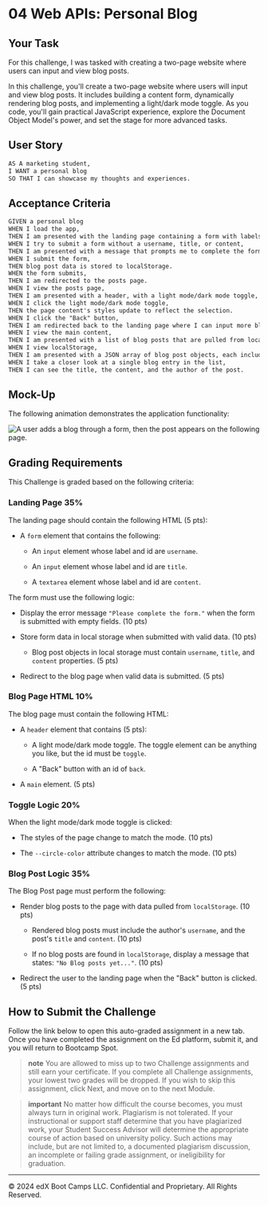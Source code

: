 # 04 Web APIs: Personal Blog

## Your Task

For this challenge, I was tasked with creating a two-page website where users can input and view blog posts.

In this challenge, you'll create a two-page website where users will input and view blog posts. It includes building a content form, dynamically rendering blog posts, and implementing a light/dark mode toggle. As you code, you'll gain practical JavaScript experience, explore the Document Object Model's power, and set the stage for more advanced tasks.

## User Story

```md
AS A marketing student,
I WANT a personal blog
SO THAT I can showcase my thoughts and experiences.
```

## Acceptance Criteria

```md
GIVEN a personal blog
WHEN I load the app,
THEN I am presented with the landing page containing a form with labels and inputs for username, blog title, and blog content.
WHEN I try to submit a form without a username, title, or content,
THEN I am presented with a message that prompts me to complete the form.
WHEN I submit the form,
THEN blog post data is stored to localStorage.
WHEN the form submits,
THEN I am redirected to the posts page.
WHEN I view the posts page,
THEN I am presented with a header, with a light mode/dark mode toggle, and a "Back" button.
WHEN I click the light mode/dark mode toggle,
THEN the page content's styles update to reflect the selection.
WHEN I click the "Back" button,
THEN I am redirected back to the landing page where I can input more blog entries.
WHEN I view the main content,
THEN I am presented with a list of blog posts that are pulled from localStorage.
WHEN I view localStorage,
THEN I am presented with a JSON array of blog post objects, each including the post author's username, title of the post, and post's content.
WHEN I take a closer look at a single blog entry in the list,
THEN I can see the title, the content, and the author of the post.
```

## Mock-Up

The following animation demonstrates the application functionality:

![A user adds a blog through a form, then the post appears on the following page.](./Assets/100-web-apis-challenge-demo.gif)

## Grading Requirements

This Challenge is graded based on the following criteria:

### Landing Page 35%

The landing page should contain the following HTML (5 pts):

- A `form` element that contains the following:

  - An `input` element whose label and id are `username`.

  - An `input` element whose label and id are `title`.

  - A `textarea` element whose label and id are `content`.

The form must use the following logic:

- Display the error message `"Please complete the form."` when the form is submitted with empty fields. (10 pts)

- Store form data in local storage when submitted with valid data. (10 pts)

  - Blog post objects in local storage must contain `username`, `title`, and `content` properties. (5 pts)

- Redirect to the blog page when valid data is submitted. (5 pts)

### Blog Page HTML 10%

The blog page must contain the following HTML:

- A `header` element that contains (5 pts):

  - A light mode/dark mode toggle. The toggle element can be anything you like, but the id must be `toggle`.

  - A "Back" button with an id of `back`.

- A `main` element. (5 pts)

### Toggle Logic 20%

When the light mode/dark mode toggle is clicked:

- The styles of the page change to match the mode. (10 pts)

- The `--circle-color` attribute changes to match the mode. (10 pts)

### Blog Post Logic 35%

The Blog Post page must perform the following:

- Render blog posts to the page with data pulled from `localStorage`. (10 pts)

  - Rendered blog posts must include the author's `username`, and the post's `title` and `content`. (10 pts)

  - If no blog posts are found in `localStorage`, display a message that states: `"No Blog posts yet..."`. (10 pts)

- Redirect the user to the landing page when the "Back" button is clicked. (5 pts)

## How to Submit the Challenge

Follow the link below to open this auto-graded assignment in a new tab. Once you have completed the assignment on the Ed platform, submit it, and you will return to Bootcamp Spot.

> **note** You are allowed to miss up to two Challenge assignments and still earn your certificate. If you complete all Challenge assignments, your lowest two grades will be dropped. If you wish to skip this assignment, click Next, and move on to the next Module.

> **important** No matter how difficult the course becomes, you must always turn in original work. Plagiarism is not tolerated. If your instructional or support staff determine that you have plagiarized work, your Student Success Advisor will determine the appropriate course of action based on university policy. Such actions may include, but are not limited to, a documented plagiarism discussion, an incomplete or failing grade assignment, or ineligibility for graduation.

---

© 2024 edX Boot Camps LLC. Confidential and Proprietary. All Rights Reserved.
